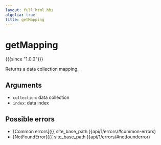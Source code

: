 ```yaml
---
layout: full.html.hbs
algolia: true
title: getMapping
---
```



# getMapping

{{{since "1.0.0"}}}

Returns a data collection mapping.


## Arguments

* `collection`: data collection
* `index`: data index


## Possible errors

- [Common errors]({{ site_base_path }}api/1/errors/#common-errors)
- [NotFoundError]({{ site_base_path }}api/1/errors/#notfounderror)

